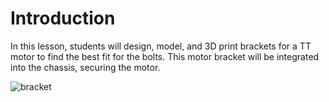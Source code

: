 # Introduction

In this lesson, students will design, model, and 3D print brackets for a TT motor to find the best fit for the bolts. This motor bracket will be integrated into the chassis, securing the motor.

![bracket](assets/bracket.png)